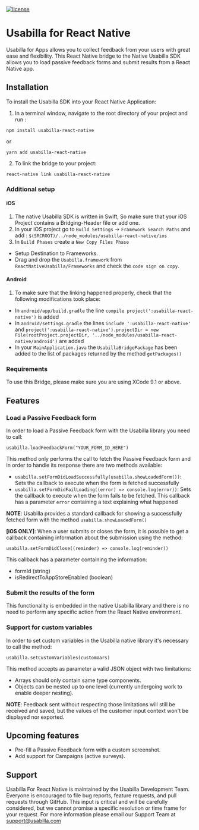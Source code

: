 [![license](https://img.shields.io/badge/license-MIT-brightgreen.svg)](https://github.com/usabilla/usabilla-u4a-react-native/blob/develop/LICENSE)


# Usabilla for React Native
Usabilla for Apps allows you to collect feedback from your users with great ease and flexibility.
This React Native bridge to the Native Usabilla SDK allows you to load passive feedback forms and submit results from a React Native app.

## Installation
To install the Usabilla SDK into your React Native Application:
1. In a terminal window, navigate to the root directory of your project and run :

```
npm install usabilla-react-native
```
or 

```
yarn add usabilla-react-native
```

2. To link the bridge to your project:

```
react-native link usabilla-react-native
```

### Additional setup
#### iOS
1. The native Usabilla SDK is written in Swift, So make sure that your iOS Project contains a Bridging-Header file or add one.
2. In your iOS project go to `Build Settings` -> `Framework Search Paths` and add :
`$(SRCROOT)/../node_modules/usabilla-react-native/ios`
3. In `Build Phases` create a `New Copy Files Phase`
- Setup Destination to Frameworks.
- Drag and drop the `Usabilla.framework` from `ReactNativeUsabilla/Frameworks` and check the `code sign on copy`.

#### Android
1. To make sure that the linking happened properly, check that the following modifications took place:
- In `android/app/build.gradle` the line `compile project(':usabilla-react-native')` is added
- In `android/settings.gradle` the lines `include ':usabilla-react-native'` and `project(':usabilla-react-native').projectDir = new File(rootProject.projectDir, '../node_modules/usabilla-react-native/android')` are added
- In your `MainApplication.java` the `UsabillaBridgePackage` has been added to the list of packages returned by the method `getPackages()` 

### Requirements
To use this Bridge, please make sure you are using XCode 9.1 or above.

## Features
### Load a Passive Feedback form
In order to load a Passive Feedback form with the Usabilla library you need to call:

`usabilla.loadFeedbackForm("YOUR_FORM_ID_HERE")`

This method only performs the call to fetch the Passive Feedback form and in order to handle its response there are two methods available:

- `usabilla.setFormDidLoadSuccessfully(usabilla.showLoadedForm())`: Sets the callback to execute when the form is fetched successfully
- `usabilla.setFormDidFailLoading((error) => console.log(error))`: Sets the callback to execute when the form fails to be fetched. This callback has a parameter `error` containing a text explaining what happened

**NOTE**: Usabilla provides a standard callback for showing a successfully fetched form with the method `usabilla.showLoadedForm()`

**[iOS ONLY]**: When a user submits or closes the form, it is possible to get a callback containing information about the submission using the method:

`usabilla.setFormDidClose((reminder) => console.log(reminder))`

This callback has a parameter containing the information:
  - formId (string)
  - isRedirectToAppStoreEnabled (boolean)

### Submit the results of the form
This functionality is embedded in the native Usabilla library and there is no need to perform any specific action from the React Native environment.

### Support for custom variables

In order to set custom variables in the Usabilla native library it's necessary to call the method:

`usabilla.setCustomVariables(customVars)`

This method accepts as parameter a valid JSON object with two limitations:

- Arrays should only contain same type components.
- Objects can be nested up to one level (currently undergoing work to enable deeper nesting).

**NOTE**: Feedback sent without respecting those limitations will still be received and saved, but the values of the customer input context won't be displayed nor exported.

## Upcoming features
- Pre-fill a Passive Feedback form with a custom screenshot.
- Add support for Campaigns (active surveys).

## Support

Usabilla For React Native is maintained by the Usabilla Development Team. Everyone is encouraged to file bug reports, feature requests, and pull requests through GitHub. This input is critical and will be carefully considered, but we cannot promise a specific resolution or time frame for your request. For more information please email our Support Team at support@usabilla.com
